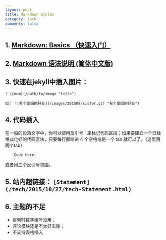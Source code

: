 ```yaml
---
layout: post
title: Markdown Syntax
category: tech
comments: false
---
```

## 1. [Markdown: Basics （快速入门）](http://www.appinn.com/markdown/basic.html)

## 2. [Markdown 语法说明 (简体中文版)](http://www.appinn.com/markdown/#precode)


## 3. 快速在jekyll中插入图片：

	! \[num](/path/to/image "title")

	如： ![有个姐姐的好处](/images/201508/sister.gif "有个姐姐的好处")

## 4. 代码插入
在一般的段落文字中，你可以使用反引号 ` 来标记代码区段；如果要建立一个已经格式化好的代码区块，只要每行都缩进 4 个空格或是一个 tab 就可以了。（这里用两个tab）

		Code here.

或者用三个反引号包围。

## 5. 站内超链接： `[Statement](/tech/2015/10/27/tech-Statement.html)`

## 6. 主题的不足
 - 排列时数字编号没用；
 - 评论模块还是不太好去除；
 - 不支持表格插入
